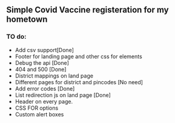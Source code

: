## Simple Covid Vaccine registeration for my hometown

### TO do:
* Add csv support[Done]
* Footer for landing page and other css for elements
* Debug the api [Done]
* 404 and 500 [Done]
* District mappings on land page
* Different pages for district and pincodes [No need]
* Add error codes [Done]
* List redirection js on land page [Done]
* Header on every page.
* CSS FOR options
* Custom alert boxes